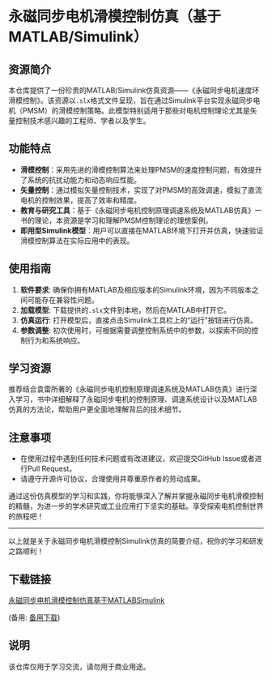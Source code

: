 # 永磁同步电机滑模控制仿真（基于MATLAB/Simulink）

## 资源简介

本仓库提供了一份珍贵的MATLAB/Simulink仿真资源——《永磁同步电机速度环滑模控制》。该资源以`.slx`格式文件呈现，旨在通过Simulink平台实现永磁同步电机（PMSM）的滑模控制策略。此模型特别适用于那些对电机控制理论尤其是矢量控制技术感兴趣的工程师、学者以及学生。

## 功能特点

- **滑模控制**：采用先进的滑模控制算法来处理PMSM的速度控制问题，有效提升了系统的抗扰动能力和动态响应性能。
- **矢量控制**：通过模拟矢量控制技术，实现了对PMSM的高效调速，模拟了直流电机的控制效果，提高了效率和精度。
- **教育与研究工具**：基于《永磁同步电机控制原理调速系统及MATLAB仿真》一书的理论，本资源是学习和理解PMSM控制理论的理想案例。
- **即用型Simulink模型**：用户可以直接在MATLAB环境下打开并仿真，快速验证滑模控制算法在实际应用中的表现。

## 使用指南

1. **软件要求**: 确保你拥有MATLAB及相应版本的Simulink环境，因为不同版本之间可能存在兼容性问题。
2. **加载模型**: 下载提供的`.slx`文件到本地，然后在MATLAB中打开它。
3. **仿真运行**: 打开模型后，直接点击Simulink工具栏上的“运行”按钮进行仿真。
4. **参数调整**: 初次使用时，可根据需要调整控制系统中的参数，以探索不同的控制行为和系统响应。

## 学习资源

推荐结合袁雷所著的《永磁同步电机控制原理调速系统及MATLAB仿真》进行深入学习，书中详细解释了永磁同步电机的控制原理、调速系统设计以及MATLAB仿真的方法论，帮助用户更全面地理解背后的技术细节。

## 注意事项

- 在使用过程中遇到任何技术问题或有改进建议，欢迎提交GitHub Issue或者进行Pull Request。
- 请遵守开源许可协议，合理使用并尊重原作者的劳动成果。

通过这份仿真模型的学习和实践，你将能够深入了解并掌握永磁同步电机滑模控制的精髓，为进一步的学术研究或工业应用打下坚实的基础。享受探索电机控制世界的旅程吧！

---

以上就是关于永磁同步电机滑模控制Simulink仿真的简要介绍，祝你的学习和研发之路顺利！

## 下载链接
[永磁同步电机滑模控制仿真基于MATLABSimulink](https://pan.quark.cn/s/b8bcc24d2336) 

(备用: [备用下载](https://pan.baidu.com/s/1A_P_XLu-JVoXSdLceHUSTA?pwd=1234))

## 说明

该仓库仅用于学习交流，请勿用于商业用途。
